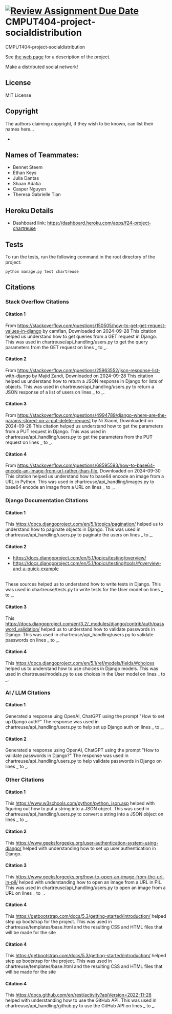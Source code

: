 [![Review Assignment Due Date](https://classroom.github.com/assets/deadline-readme-button-22041afd0340ce965d47ae6ef1cefeee28c7c493a6346c4f15d667ab976d596c.svg)](https://classroom.github.com/a/zUKWOP3z)
CMPUT404-project-socialdistribution
===================================

CMPUT404-project-socialdistribution

See [the web page](https://uofa-cmput404.github.io/general/project.html) for a description of the project.

Make a distributed social network!

## License

MIT License

## Copyright

The authors claiming copyright, if they wish to be known, can list their names here...

* 

## Names of Teammates:
* Bennet Steem
* Ethan Keys
* Julia Dantas
* Shaan Adatia
* Casper Nguyen
* Theresa Gabrielle Tian

## Heroku Details
* Dashboard link: https://dashboard.heroku.com/apps/f24-project-chartreuse

## Tests
To run the tests, run the following command in the root directory of the project:
```
python manage.py test chartreuse
```

## Citations

### Stack Overflow Citations

#### Citation 1
From https://stackoverflow.com/questions/150505/how-to-get-get-request-values-in-django by camflan, Downloaded on 2024-09-28
This citation helped us understand how to get queries from a GET request in Django. This was used in chartreuse/api_handling/users.py to get the query parameters from the GET request on lines _ to _.

#### Citation 2
From https://stackoverflow.com/questions/25963552/json-response-list-with-django by Majid Zandi, Downloaded on 2024-09-28
This citation helped us understand how to return a JSON response in Django for lists of objects.  This was used in chartreuse/api_handling/users.py to return a JSON response of a list of users on lines _ to _.

#### Citation 3
From https://stackoverflow.com/questions/4994789/django-where-are-the-params-stored-on-a-put-delete-request by Ni Xiaoni, Downloaded on 2024-09-28
This citation helped us understand how to get the parameters from a PUT request in Django. This was used in chartreuse/api_handling/users.py to get the parameters from the PUT request on lines _ to _.

#### Citation 4
From https://stackoverflow.com/questions/68595593/how-to-base64-encode-an-image-from-url-rather-than-file, Downloaded on 2024-09-30
This citation helped us understand how to base64 encode an image from a URL in Python. This was used in chartreuse/api_handling/images.py to base64 encode an image from a URL on lines _ to _.

### Django Documentation Citations

#### Citation 1
This https://docs.djangoproject.com/en/5.1/topics/pagination/ helped us to understand how to paginate objects in Django. This was used in chartreuse/api_handling/users.py to paginate the users on lines _ to _.

#### Citation 2
* https://docs.djangoproject.com/en/5.1/topics/testing/overview/
* https://docs.djangoproject.com/en/5.1/topics/testing/tools/#overview-and-a-quick-example
<br>
These sources helped us to understand how to write tests in Django. This was used in chartreuse/tests.py to write tests for the User model on lines _ to _.

#### Citation 3
This https://docs.djangoproject.com/en/3.2/_modules/django/contrib/auth/password_validation/ helped us to understand how to validate passwords in Django. This was used in chartreuse/api_handling/users.py to validate passwords on lines _ to _.

#### Citation 4
This https://docs.djangoproject.com/en/5.1/ref/models/fields/#choices helped us to understand how to use choices in Django models. This was used in chartreuse/models.py to use choices in the User model on lines _ to _.

### AI / LLM Citations

#### Citation 1
Generated a response uing OpenAI, ChatGPT using the prompt "How to set up Django auth?"
The response was used in chartreuse/api_handling/users.py to help set up Django auth on lines _ to _.

#### Citation 2
Generated a response using OpenAI, ChatGPT using the prompt "How to validate passwords in Django?"
The response was used in chartreuse/api_handling/users.py to help validate passwords in Django on lines _ to _.

### Other Citations

#### Citation 1
This https://www.w3schools.com/python/python_json.asp helped with figuring out how to put a string into a JSON object. 
This was used in chartreuse/api_handling/users.py to convert a string into a JSON object on lines _ to _.

#### Citation 2
This https://www.geeksforgeeks.org/user-authentication-system-using-django/ helped with understanding how to set up user authentication in Django.

#### Citation 3
This https://www.geeksforgeeks.org/how-to-open-an-image-from-the-url-in-pil/ helped with understanding how to open an image from a URL in PIL. This was used in chartreuse/api_handling/users.py to open an image from a URL on lines _ to _.

#### Citation 4
This https://getbootstrap.com/docs/5.3/getting-started/introduction/ helped step up bootstrap for the project. This was used in chartreuse/templates/base.html and the resulting CSS and HTML files that will be made for the site

#### Citation 4
This https://getbootstrap.com/docs/5.3/getting-started/introduction/ helped step up bootstrap for the project. This was used in chartreuse/templates/base.html and the resulting CSS and HTML files that will be made for the site

#### Citation 4
This https://docs.github.com/en/rest/activity?apiVersion=2022-11-28 helped with understanding how to use the GitHub API. This was used in chartreuse/api_handling/github.py to use the GitHub API on lines _ to _.